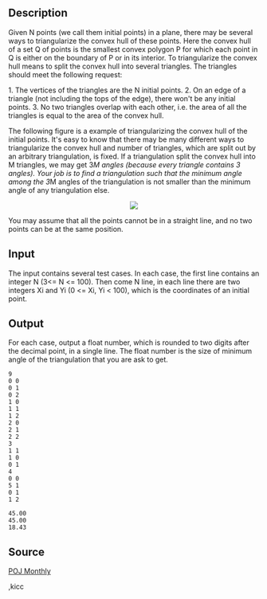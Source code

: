 <h2>Description</h2><p>Given N points (we call them initial points) in a plane, there may be several ways to triangularize the convex hull of these points. Here the convex hull of a set Q of points is the smallest convex polygon P for which each point in Q is either on the boundary of P or in its interior. To triangularize the convex hull means to split the convex hull into several triangles. The triangles should meet the following request:
</p>1.	The vertices of the triangles are the N initial points.
2.	On an edge of a triangle (not including the tops of the edge), there won't be any initial points.
3.	No two triangles overlap with each other, i.e. the area of all the triangles is equal to the area of the convex hull.

The following figure is a example of triangularizing the convex hull of the initial points. It's easy to know that there may be many different ways to triangularize the convex hull and number of triangles, which are split out by an arbitrary triangulation, is fixed. If a triangulation split the convex hull into M triangles, we may get 3*M angles (because every triangle contains 3 angles). Your job is to find a triangulation such that the minimum angle among the 3*M angles of the triangulation is not smaller than the minimum angle of any triangulation else.
<center><img src="images/2235_1.jpg"></center><p>
</p>You may assume that all the points cannot be in a straight line, and no two points can be at the same position.<h2>Input</h2><p>The input contains several test cases. In each case, the first line contains an integer N (3&lt;= N &lt;= 100). Then come N line, in each line there are two integers Xi and Yi (0 &lt;= Xi, Yi &lt; 100), which is the coordinates of an initial point.</p><h2>Output</h2><p>For each case, output a float number, which is rounded to two digits after the decimal point, in a single line. The float number is the size of minimum angle of the triangulation that you are ask to get.</p><pre><code class="language-input1">9
0 0
0 1
0 2
1 0
1 1
1 2
2 0
2 1
2 2
3
1 1
1 0
0 1
4
0 0
5 1
0 1
1 2
</code></pre><pre><code class="language-output1">45.00
45.00
18.43
</code></pre><h2>Source</h2><a href="searchproblem?field=source&amp;key=POJ+Monthly">POJ Monthly</a><p>,kicc</p>